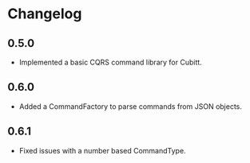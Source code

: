 # Changelog

## 0.5.0

- Implemented a basic CQRS command library for Cubitt.

## 0.6.0

- Added a CommandFactory to parse commands from JSON objects.

## 0.6.1

- Fixed issues with a number based CommandType.
